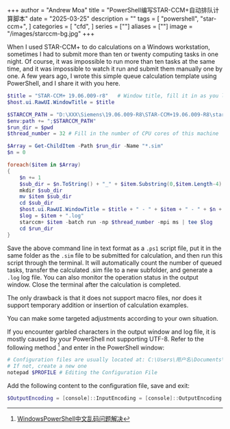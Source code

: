 +++
author = "Andrew Moa"
title = "PowerShell编写STAR-CCM+自动排队计算脚本"
date = "2025-03-25"
description = ""
tags = [
    "powershell",
    "star-ccm+",
]
categories = [
    "cfd",
]
series = [""]
aliases = [""]
image = "/images/starccm-bg.jpg"
+++

When I used STAR-CCM+ to do calculations on a Windows workstation, sometimes I had to submit more than ten or twenty computing tasks in one night. Of course, it was impossible to run more than ten tasks at the same time, and it was impossible to watch it run and submit them manually one by one. A few years ago, I wrote this simple queue calculation template using PowerShell, and I share it with you here.

```PowerShell
$title = "STAR-CCM+ 19.06.009-r8"	# Window title, fill it in as you like
$host.ui.RawUI.WindowTitle = $title

$STARCCM_PATH = "D:\XXX\Siemens\19.06.009-R8\STAR-CCM+19.06.009-R8\star\lib\win64\clang17.0vc14.2-r8\lib"	# Fill in the absolute installation path of STAR-CCM+ on this machine
$env:path += ";$STARCCM_PATH"
$run_dir = $pwd
$thread_number = 32	# Fill in the number of CPU cores of this machine

$Array = Get-ChildItem -Path $run_dir -Name "*.sim"
$n = 0

foreach($item in $Array)
{
    $n += 1
    $sub_dir = $n.ToString() + "_" + $item.Substring(0,$item.Length-4)
    mkdir $sub_dir
    mv $item $sub_dir
    cd $sub_dir
    $host.ui.RawUI.WindowTitle = $title + " - " + $item + " - " + $n + "/" + $Array.Count
    $log = $item + ".log"
    starccm+ $item -batch run -np $thread_number -mpi ms | tee $log
    cd $run_dir
}
```

Save the above command line in text format as a `.ps1` script file, put it in the same folder as the `.sim` file to be submitted for calculation, and then run this script through the terminal. It will automatically count the number of queued tasks, transfer the calculated .sim file to a new subfolder, and generate a `.log` log file. You can also monitor the operation status in the output window. Close the terminal after the calculation is completed.

The only drawback is that it does not support macro files, nor does it support temporary addition or insertion of calculation examples.

You can make some targeted adjustments according to your own situation.

If you encounter garbled characters in the output window and log file, it is mostly caused by your PowerShell not supporting UTF-8. Refer to the following method [^1] and enter in the PowerShell window:
```PowerShell
# Configuration files are usually located at: C:\Users\用户名\Documents\WindowsPowerShell\Microsoft.PowerShell_profile.ps1
# If not, create a new one
notepad $PROFILE # Editing the Configuration File
```

Add the following content to the configuration file, save and exit:
```PowerShell
$OutputEncoding = [console]::InputEncoding = [console]::OutputEncoding = [Text.UTF8Encoding]::UTF8
```

[^1]: [WindowsPowerShell中文乱码问题解决](https://www.azfum.com/archives/ki3syg5b/)
